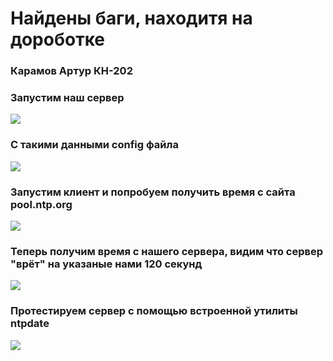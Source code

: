 # Найдены баги, находитя на дороботке

### Карамов Артур КН-202

### Запустим наш сервер
![](https://pp.userapi.com/c841024/v841024753/766dd/w5G8CIYSu7k.jpg)

### С такими данными config файла
![](https://pp.userapi.com/c840225/v840225600/89757/W5vxBO2Q5uA.jpg)

### Запустим клиент и попробуем получить время с сайта pool.ntp.org

![](https://pp.userapi.com/c840337/v840337753/5eb0d/2rllURnMh_g.jpg)

### Теперь получим время с нашего сервера, видим что сервер "врёт" на указаные нами 120 секунд

![](https://pp.userapi.com/c840337/v840337753/5eb1e/w3K__a229iQ.jpg)

### Протестируем сервер с помощью встроенной утилиты ntpdate

![](https://pp.userapi.com/c840225/v840225600/89750/7NAeyCNEqKU.jpg)
